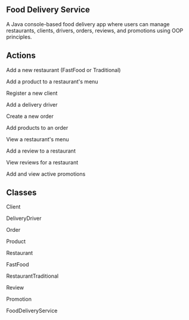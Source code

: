 ## Food Delivery Service

A Java console-based food delivery app where users can manage restaurants, clients, drivers, orders, reviews, and promotions using OOP principles.


## Actions

Add a new restaurant (FastFood or Traditional)

Add a product to a restaurant's menu

Register a new client

Add a delivery driver

Create a new order

Add products to an order

View a restaurant's menu

Add a review to a restaurant

View reviews for a restaurant

Add and view active promotions



## Classes

Client

DeliveryDriver

Order

Product

Restaurant

FastFood

RestaurantTraditional

Review

Promotion

FoodDeliveryService
